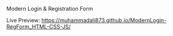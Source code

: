 Modern Login & Registration Form

Live Preview: https://muhammadali873.github.io/ModernLogin-RegForm_HTML-CSS-JS/
